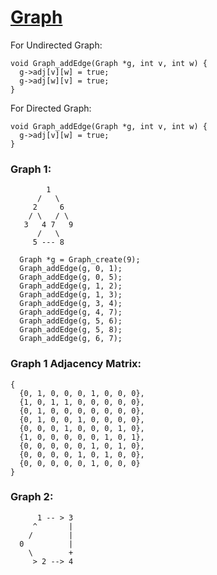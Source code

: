 # [Graph](https://www.geeksforgeeks.org/graph-data-structure-and-algorithms/)

For Undirected Graph:
```
void Graph_addEdge(Graph *g, int v, int w) {
  g->adj[v][w] = true;
  g->adj[w][v] = true;
}
```

For Directed Graph:
```
void Graph_addEdge(Graph *g, int v, int w) {
  g->adj[v][w] = true;
}
```

### Graph 1:

```  
        1
      /   \
     2     6
    / \   / \
   3   4 7   9
      /   \
     5 --- 8

  Graph *g = Graph_create(9);
  Graph_addEdge(g, 0, 1);
  Graph_addEdge(g, 0, 5);
  Graph_addEdge(g, 1, 2);
  Graph_addEdge(g, 1, 3);
  Graph_addEdge(g, 3, 4);
  Graph_addEdge(g, 4, 7);
  Graph_addEdge(g, 5, 6);
  Graph_addEdge(g, 5, 8);
  Graph_addEdge(g, 6, 7);
```

### Graph 1 Adjacency Matrix:

```
{
  {0, 1, 0, 0, 0, 1, 0, 0, 0},
  {1, 0, 1, 1, 0, 0, 0, 0, 0},
  {0, 1, 0, 0, 0, 0, 0, 0, 0},
  {0, 1, 0, 0, 1, 0, 0, 0, 0},
  {0, 0, 0, 1, 0, 0, 0, 1, 0},
  {1, 0, 0, 0, 0, 0, 1, 0, 1},
  {0, 0, 0, 0, 0, 1, 0, 1, 0},
  {0, 0, 0, 0, 1, 0, 1, 0, 0},
  {0, 0, 0, 0, 0, 1, 0, 0, 0}
}
```

### Graph 2:

```
      1 -- > 3
     ^       |  
    /        |
  0          |
    \        +
     > 2 --> 4
```

